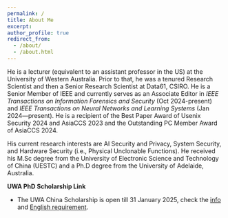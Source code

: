 ```yaml
---
permalink: /
title: About Me
excerpt: 
author_profile: true
redirect_from: 
  - /about/
  - /about.html
---
```


He is a lecturer (equivalent to an assistant professor in the US) at the University of Western Australia. Prior to that, he was a tenured Research Scientist and then a Senior Research Scientist at Data61, CSIRO. He is a Senior Member of IEEE and currently serves as an Associate Editor in *IEEE Transactions on Information Forensics and Security* (Oct 2024-present) and *IEEE Transactions on Neural Networks and Learning Systems* (Jan 2024—present). He is a recipient of the Best Paper Award of Usenix Security 2024 and AsiaCCS 2023 and the Outstanding PC Member Award of AsiaCCS 2024.

His current research interests are AI Security and Privacy, System Security, and Hardware Security (i.e., Physical Unclonable Functions). He received  his  M.Sc  degree  from the University of Electronic Science and Technology of China (UESTC) and a Ph.D degree from the University of Adelaide, Australia. 

**UWA PhD Scholarship Link** 

- The UWA China Scholarship is open till 31 January 2025, check the [info](https://researchdegrees.uwa.edu.au/scholarships/8qq4q/uwa-china-scholarships) and [English requirement](https://researchdegrees.uwa.edu.au/scholarships/8qq4q/uwa-china-scholarships).


